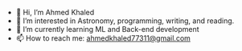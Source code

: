 - 👋 Hi, I’m Ahmed Khaled
- 👀 I’m interested in Astronomy, programming, writing, and reading.
- 🌱 I’m currently learning ML and Back-end development
- 📫 How to reach me: ahmedkhaled77311@gmail.com
